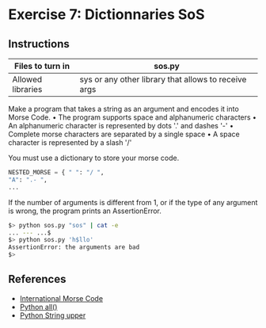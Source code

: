 # Exercise 7: Dictionnaries SoS

## Instructions

| Files to turn in | sos.py |
|-------------------|--------|
| Allowed libraries | sys or any other library that allows to receive args |

Make a program that takes a string as an argument and encodes it into Morse Code.
• The program supports space and alphanumeric characters
• An alphanumeric character is represented by dots '.' and dashes '-'
• Complete morse characters are separated by a single space
• A space character is represented by a slash '/'

You must use a dictionary to store your morse code.

```python
NESTED_MORSE = { " ": "/ ",
"A": ".- ",
...
```

If the number of arguments is different from 1, or if the type of any argument is wrong, the program prints an AssertionError.

```sh
$> python sos.py "sos" | cat -e
... --- ...$
$> python sos.py 'h$llo'
AssertionError: the arguments are bad
$>
```

## References

- [International Morse Code](https://en.wikipedia.org/wiki/Morse_code)
- [Python all()](https://www.programiz.com/python-programming/methods/built-in/all)
- [Python String upper](https://www.programiz.com/python-programming/methods/string/upper)
